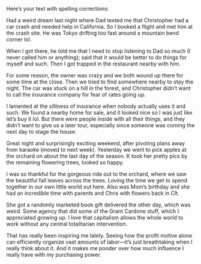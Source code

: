 Here’s your text with spelling corrections:

Had a weird dream last night where Dad texted me that Christopher had a car crash and needed help in California. So I booked a flight and met him at the crash site. He was Tokyo drifting too fast around a mountain bend corner lol.

When I got there, he told me that I need to stop listening to Dad so much (I never called him or anything); said that it would be better to do things for myself and such. Then I got trapped in the restaurant nearby with him.

For some reason, the owner was crazy and we both wound up there for some time at the close. Then we tried to find somewhere nearby to stay the night. The car was stuck on a hill in the forest, and Christopher didn’t want to call the insurance company for fear of rates going up.

I lamented at the silliness of insurance when nobody actually uses it and such. We found a nearby home for sale, and it looked nice so I was just like let’s buy it lol. But there were people inside with all their things, and they didn’t want to give us a later tour, especially since someone was coming the next day to stage the house.

Great night and surprisingly exciting weekend, after pivoting plans away from karaoke (moved to next week). Yesterday we went to pick apples at the orchard on about the last day of the season. K took her pretty pics by the remaining flowering trees, looked so happy.

I was so thankful for the gorgeous ride out to the orchard, where we saw the beautiful fall leaves across the trees. Loving the time we get to spend together in our own little world out here. Also was Mom’s birthday and she had an incredible time with parents and Chris with flowers back in Clt.

She got a randomly marketed book gift delivered the other day, which was weird. Some agency that did some of the Grant Cardone stuff, which I appreciated growing up. I love that capitalism allows the whole world to work without any central totalitarian intervention.

That has really been inspiring me lately. Seeing how the profit motive alone can efficiently organize vast amounts of labor—it’s just breathtaking when I really think about it. And it makes me ponder over how much influence I really have with my purchasing power.
